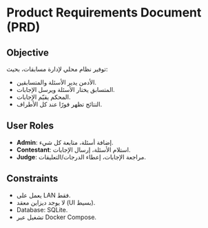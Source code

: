 # Product Requirements Document (PRD)

## Objective

توفير نظام محلي لإدارة مسابقات، بحيث:

* الأدمن يدير الأسئلة والمتسابقين.
* المتسابق يختار الأسئلة ويرسل الإجابات.
* المحكم يقيّم الإجابات.
* النتائج تظهر فورًا عند كل الأطراف.

## User Roles

* **Admin**: إضافة أسئلة، متابعة كل شيء.
* **Contestant**: استلام الأسئلة، إرسال الإجابات.
* **Judge**: مراجعة الإجابات، إعطاء الدرجات/التعليقات.

## Constraints

* يعمل على LAN فقط.
* لا يوجد ديزاين معقد (UI بسيط).
* Database: SQLite.
* تشغيل عبر Docker Compose.
